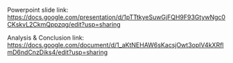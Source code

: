 Powerpoint slide link:
https://docs.google.com/presentation/d/1pTTtkyeSuwGjFQH9F93GtywNgc0CKskvL2CkmQppzqg/edit?usp=sharing

Analysis & Conclusion link:
https://docs.google.com/document/d/1_aKtNEHAW6sKacsjOwt3oplV4kXRflmD6ndCnzDiks4/edit?usp=sharing
